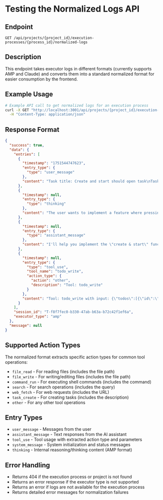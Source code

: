 # Testing the Normalized Logs API

## Endpoint
`GET /api/projects/{project_id}/execution-processes/{process_id}/normalized-logs`

## Description
This endpoint takes executor logs in different formats (currently supports AMP and Claude) and converts them into a standard normalized format for easier consumption by the frontend.

## Example Usage

```bash
# Example API call to get normalized logs for an execution process
curl -X GET "http://localhost:3001/api/projects/{project_id}/execution-processes/{process_id}/normalized-logs" \
  -H "Content-Type: application/json"
```

## Response Format

```json
{
  "success": true,
  "data": {
    "entries": [
      {
        "timestamp": "1751544747623",
        "entry_type": {
          "type": "user_message"
        },
        "content": "Task title: Create and start should open task\nTask description: When I press 'create & start' on task creation dialog it should then open the task in the sidebar"
      },
      {
        "timestamp": null,
        "entry_type": {
          "type": "thinking"
        },
        "content": "The user wants to implement a feature where pressing \"create & start\" on the task creation dialog should open the task in the sidebar."
      },
      {
        "timestamp": null,
        "entry_type": {
          "type": "assistant_message"
        },
        "content": "I'll help you implement the \"create & start\" functionality. Let me explore the codebase to understand the current task creation and sidebar structure."
      },
      {
        "timestamp": null,
        "entry_type": {
          "type": "tool_use",
          "tool_name": "todo_write",
          "action_type": {
            "action": "other",
            "description": "Tool: todo_write"
          }
        },
        "content": "Tool: todo_write with input: {\"todos\":[{\"id\":\"1\",\"content\":\"Explore task creation dialog component\",\"status\":\"todo\",\"priority\":\"high\"}]}"
      }
    ],
    "session_id": "T-f8f7fec0-b330-47ab-b63a-b72c42f1ef6a",
    "executor_type": "amp"
  },
  "message": null
}
```

## Supported Action Types

The normalized format extracts specific action types for common tool operations:

- `file_read` - For reading files (includes the file path)
- `file_write` - For writing/editing files (includes the file path)
- `command_run` - For executing shell commands (includes the command)
- `search` - For search operations (includes the query)
- `web_fetch` - For web requests (includes the URL)
- `task_create` - For creating tasks (includes the description)
- `other` - For any other tool operations

## Entry Types

- `user_message` - Messages from the user
- `assistant_message` - Text responses from the AI assistant
- `tool_use` - Tool usage with extracted action type and parameters
- `system_message` - System initialization and status messages
- `thinking` - Internal reasoning/thinking content (AMP format)

## Error Handling

- Returns 404 if the execution process or project is not found
- Returns an error response if the executor type is not supported
- Returns an error if logs are not available for the execution process
- Returns detailed error messages for normalization failures
